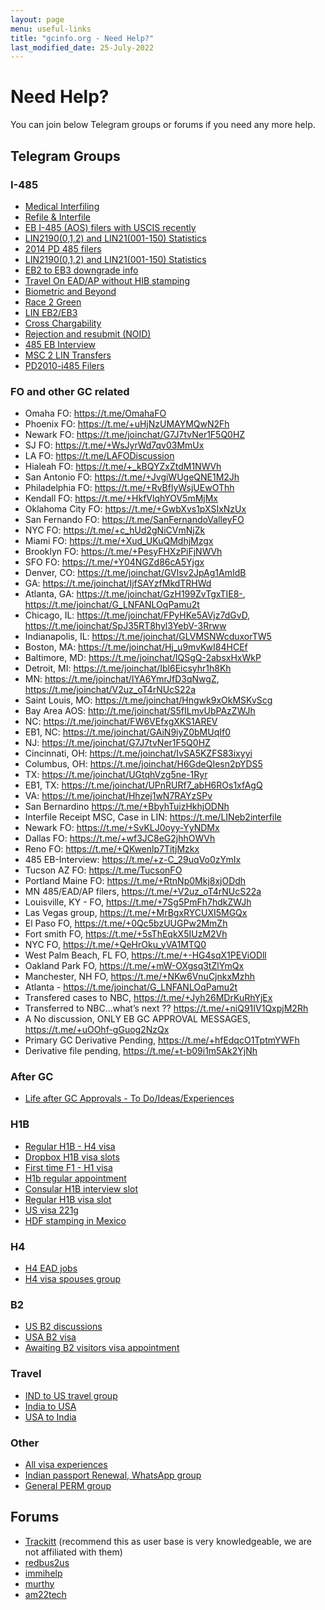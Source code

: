 ```yaml
---
layout: page
menu: useful-links
title: "gcinfo.org - Need Help?"
last_modified_date: 25-July-2022
---
```


# Need Help?

You can join below Telegram groups or forums if you need any more help. 

## Telegram Groups

### I-485
- [Medical Interfiling]( https://t.me/joinchat/fdDJr7DwXTlhZDAx)
- [Refile & Interfile](https://t.me/joinchat/Zb8RTLTBij9kZjMx)
- [EB I-485 (AOS) filers with USCIS recently]( https://t.me/USCIS_EB_AOS)
- [LIN2190(0,1,2) and LIN21(001-150) Statistics]( https://t.me/joinchat/vxgxgfpD7RIxMTM5)
- [2014 PD 485 filers]( https://t.me/joinchat/_RHO9js2yMJlNTI5)
- [LIN2190(0,1,2) and LIN21(001-150) Statistics]( https://t.me/joinchat/vxgxgfpD7RIxMTM5)
- [EB2 to EB3 downgrade info]( https://t.me/LetUsTalkIt)
- [Travel On EAD/AP without HIB stamping]( https://t.me/EADAP)
- [Biometric and Beyond]( https://t.me/biometricgroup)
- [Race 2 Green]( https://t.me/joinchat/8GaGeS4eWzA4MDYx)
- [LIN EB2/EB3 ]( https://t.me/joinchat/z08CQZvm11oyNDRh)
- [Cross Chargability](https://t.me/joinchat/xqy0UeHl6BozZjBh)
- [Rejection and resubmit (NOID)]( https://t.me/joinchat/HM8DjBKKigeTRMJf)
- [485 EB Interview]( https://t.me/joinchat/Bm1M73rDbVY0Y2Qx)
- [MSC 2 LIN Transfers]( https://t.me/ms2ln)
- [PD2010-i485 Filers]( https://t.me/twenty10_2010_I485_Filers)

### FO and other GC related
- Omaha FO: https://t.me/OmahaFO
- Phoenix FO: https://t.me/+uHjNzUMAYMQwN2Fh
- Newark FO: https://t.me/joinchat/G7J7tvNer1F5Q0HZ
- SJ FO: https://t.me/+WsJyrWd7qv03MmUx
- LA FO: https://t.me/LAFODiscussion
- Hialeah FO: https://t.me/+_kBQYZxZtdM1NWVh
- San Antonio FO: https://t.me/+JvgiWUgeQNE1M2Jh
- Philadelphia FO: https://t.me/+RvBflyWsjUEwOThh
- Kendall FO: https://t.me/+HkfVlqhYOV5mMjMx
- Oklahoma City FO: https://t.me/+GwbXvs1pXSIxNzUx
- San Fernando FO: https://t.me/SanFernandoValleyFO
- NYC FO: https://t.me/+c_hUd2gNiCVmNjZk
- Miami FO: https://t.me/+Xud_UKuQMdhjMzgx
- Brooklyn FO: https://t.me/+PesyFHXzPiFjNWVh
- SFO FO: https://t.me/+Y04NGZd86cA5Yjgx
- Denver, CO: https://t.me/joinchat/GVlsv2JpAg1AmIdB
- GA: https://t.me/joinchat/IjfSAYzfMkdTRHWd
- Atlanta, GA: https://t.me/joinchat/GzH199ZvTgxTIE8-, https://t.me/joinchat/G_LNFANLOqPamu2t
- Chicago, IL: https://t.me/joinchat/FPyHKe5AVjz7dGvD, https://t.me/joinchat/SpJ35RT8hyl3YebV-3Rrww
- Indianapolis, IL: https://t.me/joinchat/GLVMSNWcduxorTW5
- Boston, MA: https://t.me/joinchat/Hj_u9mvKwI84HCEf
- Baltimore, MD: https://t.me/joinchat/IQSgQ-2absxHxWkP
- Detroit, MI:  https://t.me/joinchat/Ibl6Eicsyhr1h8Kh
- MN: https://t.me/joinchat/IYA6YmrJfD3qNwgZ, https://t.me/joinchat/V2uz_oT4rNUcS22a
- Saint Louis, MO: https://t.me/joinchat/Hngwk9xOkMSKvScg
- Bay Area AOS: http://t.me/joinchat/S5fILmvUbPAzZWJh
- NC: https://t.me/joinchat/FW6VEfxgXKS1AREV
- EB1, NC: https://t.me/joinchat/GAiN9iyZ0bMUqIf0
- NJ: https://t.me/joinchat/G7J7tvNer1F5Q0HZ
- Cincinnati, OH: https://t.me/joinchat/IvSA5KZFS83ixyyi
- Columbus, OH: https://t.me/joinchat/H6GdeQIesn2pYDS5
- TX: https://t.me/joinchat/UGtqhVzg5ne-1Ryr
- EB1, TX: https://t.me/joinchat/UPnRURf7_abH6ROs1xfAgQ
- VA: https://t.me/joinchat/Hhzej1wN7RAYzSPv
- San Bernardino https://t.me/+BbyhTuizHkhjODNh
- Interfile Receipt MSC, Case in LIN: https://t.me/LINeb2interfile
- Newark FO: https://t.me/+SvKLJ0oyy-YyNDMx
- Dallas FO: https://t.me/+wf3JC8eG2jhhOWVh
- Reno FO: https://t.me/+QKwenlp7TitjMzkx
- 485 EB-Interview: https://t.me/+z-C_29uqVo0zYmIx
- Tucson AZ FO: https://t.me/TucsonFO
- Portland Maine FO: https://t.me/+RtnNp0Mkj8xjODdh
- MN 485/EAD/AP filers, https://t.me/+V2uz_oT4rNUcS22a
- Louisville, KY - FO, https://t.me/+7Sg5PmFh7hdkZWJh
- Las Vegas group, https://t.me/+MrBgxRYCUXI5MGQx
- El Paso FO, https://t.me/+0Qc5bzUUGPw2MmZh
- Fort smith FO, https://t.me/+5sThEqkX5IUzM2Vh
- NYC FO, https://t.me/+QeHrOku_yVA1MTQ0
- West Palm Beach, FL FO, https://t.me/+-HG4sqX1PEViODll
- Oakland Park FO, https://t.me/+mW-OXgsq3tZlYmQx
- Manchester, NH FO, https://t.me/+NKw6VnuCjnkxMzhh
- Atlanta - https://t.me/joinchat/G_LNFANLOqPamu2t
- Transfered cases to NBC, https://t.me/+Jyh26MDrKuRhYjEx
- Transferred to NBC...what’s next ?? https://t.me/+niQ91IV1QxpjM2Rh
- A No discussion, ONLY EB GC APPROVAL MESSAGES, https://t.me/+uOOhf-gGuog2NzQx
- Primary GC Derivative Pending, https://t.me/+hfEdqcO1TptmYWFh
- Derivative file pending, https://t.me/+t-b09i1m5Ak2YjNh

### After GC
- [Life after GC Approvals - To Do/Ideas/Experiences](https://t.me/+3kgh-tH5alxmN2U5)

### H1B
- [Regular H1B - H4 visa](	https://t.me/Regular_H1B_H4_VisaSlotsChecking)
- [Dropbox H1B visa slots](	https://t.me/joinchat/U7ZEg0687P2elB9-_er55Q)
- [First time F1 - H1 visa](	https://t.me/firsttimeh1stamping)
- [H1b regular appointment](	https://t.me/h1b_inperson_interview_or_EA)	
- [Consular H1B interview slot](	https://t.me/joinchat/HQiBShrAZzmibbCd)
- [Regular H1B visa slot](	https://t.me/joinchat/HQIMAnqCG3W8Wwy_)
- [US visa 221g](	https://t.me/usvisa_221g)
- [HDF stamping in Mexico](	https://t.me/joinchat/VTv8Z4E7VNp4L3pJ)

### H4
- [H4 EAD jobs]( https://t.me/H4ead)
- [H4 visa spouses group](	https://t.me/letshelpeachotherH4visa)

### B2
- [US B2 discussions]( https://t.me/joinchat/VIzshsG_oEgRYfoc)
- [USA B2 visa](	https://t.me/joinchat/IJ8PT5ZaLJsRYfoc)
- [Awaiting B2 visitors visa appointment](	https://t.me/joinchat/G0kAm43E-Lbfj1jh)

### Travel
- [IND to US travel group](	https://t.me/IndiaToUS)
- [India to USA](	https://t.me/joinchat/SNGZCw1HfbMxJXG0lmISiQ)
- [USA to India](	https://t.me/USA2India)

### Other
- [All visa experiences](https://t.me/us_visa_experiences)
- [Indian passport Renewal, WhatsApp group](https://chat.whatsapp.com/KTQUpACacXwDmS9WTJL1R9)				
- [General PERM group]( https://chat.whatsapp.com/D2hxKIonys19jeT8KXvdXZ)

## Forums
- [Trackitt](https://trackitt.com) (recommend this as user base is very knowledgeable, we are not affiliated with them) 
- [redbus2us](https://forum.redbus2us.com/)
- [immihelp](https://www.immihelp.com/forum/)
- [murthy](http://forum.murthy.com/)
- [am22tech](https://forum.am22tech.com)


